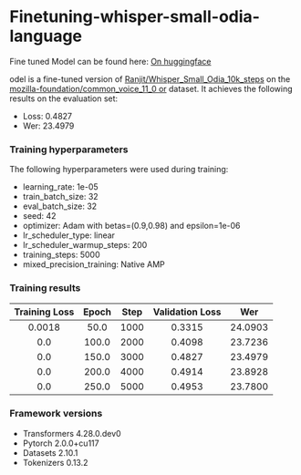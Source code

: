 # Finetuning-whisper-small-odia-language

Fine tuned Model can be found here: [On huggingface](https://huggingface.co/Ranjit/Whisper_Small_Odia_CV_11.0_5k_steps/)

odel is a fine-tuned version of [Ranjit/Whisper_Small_Odia_10k_steps](https://huggingface.co/Ranjit/Whisper_Small_Odia_10k_steps) on the [mozilla-foundation/common_voice_11_0 or](https://huggingface.co/datasets/mozilla-foundation/common_voice_11_0) dataset.
It achieves the following results on the evaluation set:
- Loss: 0.4827
- Wer: 23.4979

### Training hyperparameters

The following hyperparameters were used during training:
- learning_rate: 1e-05
- train_batch_size: 32
- eval_batch_size: 32
- seed: 42
- optimizer: Adam with betas=(0.9,0.98) and epsilon=1e-06
- lr_scheduler_type: linear
- lr_scheduler_warmup_steps: 200
- training_steps: 5000
- mixed_precision_training: Native AMP

### Training results

| Training Loss | Epoch | Step | Validation Loss | Wer     |
|:-------------:|:-----:|:----:|:---------------:|:-------:|
| 0.0018        | 50.0  | 1000 | 0.3315          | 24.0903 |
| 0.0           | 100.0 | 2000 | 0.4098          | 23.7236 |
| 0.0           | 150.0 | 3000 | 0.4827          | 23.4979 |
| 0.0           | 200.0 | 4000 | 0.4914          | 23.8928 |
| 0.0           | 250.0 | 5000 | 0.4953          | 23.7800 |


### Framework versions

- Transformers 4.28.0.dev0
- Pytorch 2.0.0+cu117
- Datasets 2.10.1
- Tokenizers 0.13.2
